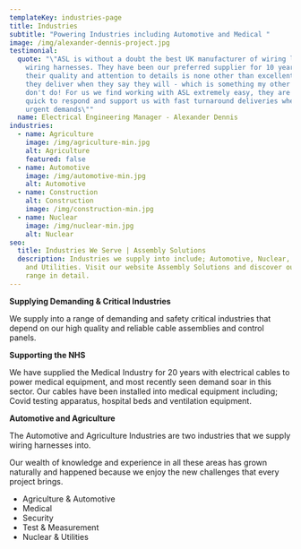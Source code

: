 ```yaml
---
templateKey: industries-page
title: Industries
subtitle: "Powering Industries including Automotive and Medical "
image: /img/alexander-dennis-project.jpg
testimonial:
  quote: "\"ASL is without a doubt the best UK manufacturer of wiring looms and
    wiring harnesses. They have been our preferred supplier for 10 years because
    their quality and attention to details is none other than excellent, and
    they deliver when they say they will - which is something my other suppliers
    don't do! For us we find working with ASL extremely easy, they are always
    quick to respond and support us with fast turnaround deliveries when we have
    urgent demands\""
  name: Electrical Engineering Manager - Alexander Dennis
industries:
  - name: Agriculture
    image: /img/agriculture-min.jpg
    alt: Agriculture
    featured: false
  - name: Automotive
    image: /img/automotive-min.jpg
    alt: Automotive
  - name: Construction
    alt: Construction
    image: /img/construction-min.jpg
  - name: Nuclear
    image: /img/nuclear-min.jpg
    alt: Nuclear
seo:
  title: Industries We Serve | Assembly Solutions
  description: Industries we supply into include; Automotive, Nuclear, Security
    and Utilities. Visit our website Assembly Solutions and discover our market
    range in detail.
---
```

**Supplying Demanding & Critical Industries**

We supply into a range of demanding and safety critical industries that depend on our high quality and reliable cable assemblies and control panels.

**Supporting the NHS**

We have supplied the Medical Industry for 20 years with electrical cables to power medical equipment, and most recently seen demand soar in this sector. Our cables have been installed into medical equipment including; Covid testing apparatus, hospital beds and ventilation equipment. 

**Automotive and Agriculture**

The Automotive and Agriculture Industries are two industries that we supply wiring harnesses into. 

Our wealth of knowledge and experience in all these areas has grown naturally and happened because we enjoy the new challenges that every project brings. 

* Agriculture & Automotive
* Medical
* Security
* Test & Measurement
* Nuclear & Utilities